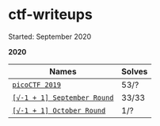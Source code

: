 # ctf-writeups

Started: September 2020

__2020__

| Names                   | Solves |
|-------------------------|--------|
| [`picoCTF 2019`](2019_picoCTF/)| 53/?   |
| [`[√-1 + 1] September Round`](SqrtCTFs/) | 33/33   |
| [`[√-1 + 1] October Round`](SqrtCTFs/) | 1/?   |